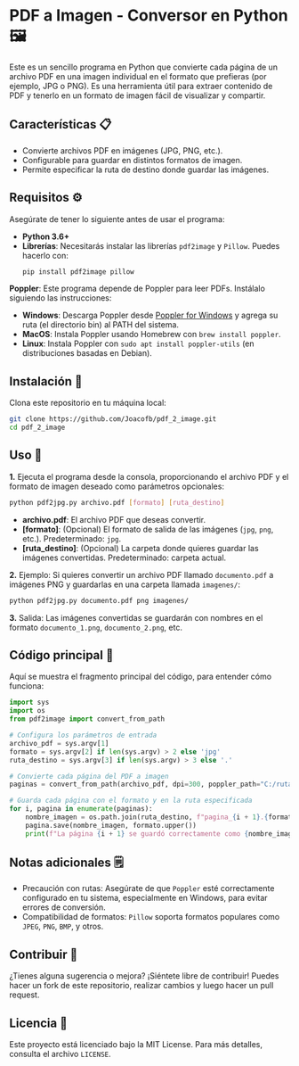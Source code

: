 # PDF a Imagen - Conversor en Python 🖼️
Este es un sencillo programa en Python que convierte cada página de un archivo PDF en una imagen individual en el formato que prefieras (por ejemplo, JPG o PNG). Es una herramienta útil para extraer contenido de PDF y tenerlo en un formato de imagen fácil de visualizar y compartir.

## Características 📋
- Convierte archivos PDF en imágenes (JPG, PNG, etc.).
- Configurable para guardar en distintos formatos de imagen.
- Permite especificar la ruta de destino donde guardar las imágenes.

## Requisitos ⚙️
Asegúrate de tener lo siguiente antes de usar el programa:
- **Python 3.6+**
- **Librerías**: Necesitarás instalar las librerías `pdf2image` y `Pillow`. Puedes hacerlo con:
  ```bash
  pip install pdf2image pillow
  ```
**Poppler**: Este programa depende de Poppler para leer PDFs. Instálalo siguiendo las instrucciones:
- **Windows**: Descarga Poppler desde [Poppler for Windows](https://github.com/oschwartz10612/poppler-windows) y agrega su ruta (el directorio bin) al PATH del sistema.
- **MacOS**: Instala Poppler usando Homebrew con `brew install poppler`.
- **Linux**: Instala Poppler con `sudo apt install poppler-utils` (en distribuciones basadas en Debian).

## Instalación 🚀
Clona este repositorio en tu máquina local:
  ```bash
  git clone https://github.com/Joacofb/pdf_2_image.git
  cd pdf_2_image
  ```

## Uso 📝
**1.** Ejecuta el programa desde la consola, proporcionando el archivo PDF y el formato de imagen deseado como parámetros opcionales:
  ```bash
  python pdf2jpg.py archivo.pdf [formato] [ruta_destino]
  ```
  -  **archivo.pdf**: El archivo PDF que deseas convertir.
  -  **[formato]**: (Opcional) El formato de salida de las imágenes (`jpg`, `png`, etc.). Predeterminado: `jpg`.
  -  **[ruta_destino]**: (Opcional) La carpeta donde quieres guardar las imágenes convertidas. Predeterminado: carpeta actual.

**2.** Ejemplo: Si quieres convertir un archivo PDF llamado `documento.pdf` a imágenes PNG y guardarlas en una carpeta llamada `imagenes/`:

  ```bash
  python pdf2jpg.py documento.pdf png imagenes/
  ```

**3.** Salida: Las imágenes convertidas se guardarán con nombres en el formato `documento_1.png`, `documento_2.png`, etc.

## Código principal 📜
Aquí se muestra el fragmento principal del código, para entender cómo funciona:

```python
import sys
import os
from pdf2image import convert_from_path

# Configura los parámetros de entrada
archivo_pdf = sys.argv[1]
formato = sys.argv[2] if len(sys.argv) > 2 else 'jpg'
ruta_destino = sys.argv[3] if len(sys.argv) > 3 else '.'

# Convierte cada página del PDF a imagen
paginas = convert_from_path(archivo_pdf, dpi=300, poppler_path="C:/ruta/a/poppler/bin")

# Guarda cada página con el formato y en la ruta especificada
for i, pagina in enumerate(paginas):
    nombre_imagen = os.path.join(ruta_destino, f"pagina_{i + 1}.{formato}")
    pagina.save(nombre_imagen, formato.upper())
    print(f"La página {i + 1} se guardó correctamente como {nombre_imagen}")

```

## Notas adicionales 🗒️
  - Precaución con rutas: Asegúrate de que `Poppler` esté correctamente configurado en tu sistema, especialmente en Windows, para evitar errores de conversión.
  - Compatibilidad de formatos: `Pillow` soporta formatos populares como `JPEG`, `PNG`, `BMP`, y otros.

## Contribuir 🤝
¿Tienes alguna sugerencia o mejora? ¡Siéntete libre de contribuir! Puedes hacer un fork de este repositorio, realizar cambios y luego hacer un pull request.

## Licencia 📄
Este proyecto está licenciado bajo la MIT License. Para más detalles, consulta el archivo `LICENSE`.